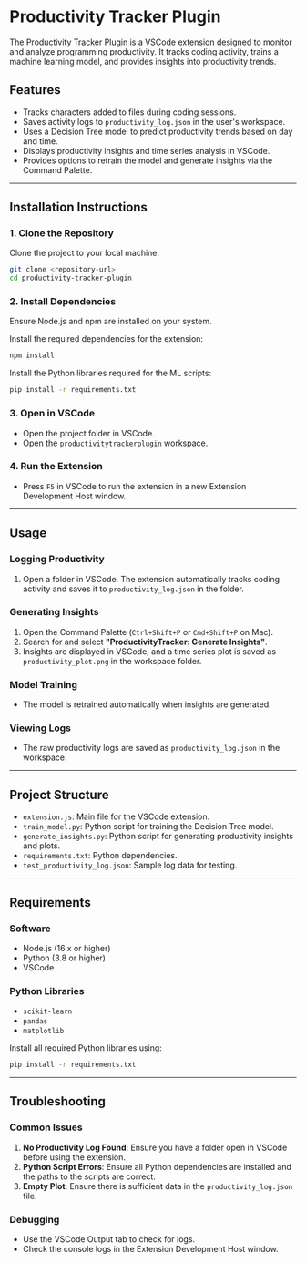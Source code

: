 
# Productivity Tracker Plugin

The Productivity Tracker Plugin is a VSCode extension designed to monitor and analyze programming productivity. It tracks coding activity, trains a machine learning model, and provides insights into productivity trends.

## Features
- Tracks characters added to files during coding sessions.
- Saves activity logs to `productivity_log.json` in the user's workspace.
- Uses a Decision Tree model to predict productivity trends based on day and time.
- Displays productivity insights and time series analysis in VSCode.
- Provides options to retrain the model and generate insights via the Command Palette.

---

## Installation Instructions

### 1. Clone the Repository
Clone the project to your local machine:

```bash
git clone <repository-url>
cd productivity-tracker-plugin
```

### 2. Install Dependencies
Ensure Node.js and npm are installed on your system.

Install the required dependencies for the extension:

```bash
npm install
```

Install the Python libraries required for the ML scripts:

```bash
pip install -r requirements.txt
```

### 3. Open in VSCode
- Open the project folder in VSCode.
- Open the `productivitytrackerplugin` workspace.

### 4. Run the Extension
- Press `F5` in VSCode to run the extension in a new Extension Development Host window.

---

## Usage

### Logging Productivity
1. Open a folder in VSCode. The extension automatically tracks coding activity and saves it to `productivity_log.json` in the folder.

### Generating Insights
1. Open the Command Palette (`Ctrl+Shift+P` or `Cmd+Shift+P` on Mac).
2. Search for and select **"ProductivityTracker: Generate Insights"**.
3. Insights are displayed in VSCode, and a time series plot is saved as `productivity_plot.png` in the workspace folder.

### Model Training
- The model is retrained automatically when insights are generated.

### Viewing Logs
- The raw productivity logs are saved as `productivity_log.json` in the workspace.

---

## Project Structure

- `extension.js`: Main file for the VSCode extension.
- `train_model.py`: Python script for training the Decision Tree model.
- `generate_insights.py`: Python script for generating productivity insights and plots.
- `requirements.txt`: Python dependencies.
- `test_productivity_log.json`: Sample log data for testing.

---

## Requirements

### Software
- Node.js (16.x or higher)
- Python (3.8 or higher)
- VSCode

### Python Libraries
- `scikit-learn`
- `pandas`
- `matplotlib`

Install all required Python libraries using:
```bash
pip install -r requirements.txt
```

---

## Troubleshooting

### Common Issues
1. **No Productivity Log Found**: Ensure you have a folder open in VSCode before using the extension.
2. **Python Script Errors**: Ensure all Python dependencies are installed and the paths to the scripts are correct.
3. **Empty Plot**: Ensure there is sufficient data in the `productivity_log.json` file.

### Debugging
- Use the VSCode Output tab to check for logs.
- Check the console logs in the Extension Development Host window.
